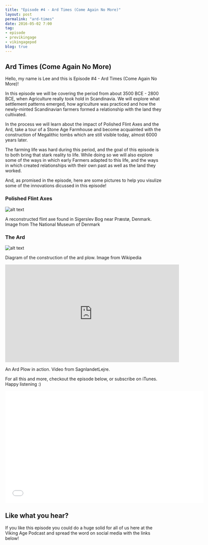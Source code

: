 ```yaml
---
title: "Episode #4 - Ard Times (Come Again No More)"
layout: post
permalink: "ard-times"
date: 2016-05-02 7:00
tag:
- episode
- previkingage
- vikingagepod
blog: true
---
```


## Ard Times (Come Again No More)

Hello, my name is Lee and this is Episode #4 - Ard Times (Come Again No More)!

In this episode we will be covering the period from about 3500 BCE - 2800 BCE, when Agriculture really took hold in Scandinavia. We will explore what settlement patterns emerged, how agriculture was practiced and how the newly-minted Scandinavian farmers formed a relationship with the land they cultivated.

In the process we will learn about the impact of Polished Flint Axes and the Ard, take a tour of a Stone Age Farmhouse and become acquainted with the construction of Megalithic tombs which are still visible today, almost 6000 years later.

The farming life was hard during this period, and the goal of this episode is to both bring that stark reality to life. While doing so we will also explore some of the ways in which early Farmers adapted to this life, and the ways in which created relationships with their own past as well as the land they worked.

And, as promised in the episode, here are some pictures to help you visulize some of the innovations dicussed in this episode!

### Polished Flint Axes

![alt text]({{site.url}}/assets/images/reconstructed-flint-axe.png "Reconstructed Polished Flint Axe")

A reconstructed flint axe found in Sigerslev Bog near Præstø, Denmark. Image from The National Museum of Denmark

### The Ard

![alt text]("https://en.wikipedia.org/wiki/Ard_(plough)#/media/File:AncientPlough.jpg" "The Ard Plow")

Diagram of the construction of the ard plow. Image from Wikipedia

<iframe width="560" height="315" src="https://www.youtube.com/embed/FYTNSJ2T8Ms" frameborder="0" allowfullscreen></iframe>

An Ard Plow in action. Video from SagnlandetLejre.

For all this and more, checkout the episode below, or subscribe on iTunes. Happy listening :)

<iframe style="border: none" src="//html5-player.libsyn.com/embed/episode/id/4338210/height/360/width/640/theme/standard/autoplay/no/autonext/no/thumbnail/yes/preload/no/no_addthis/no/direction/backward/no-cache/true/" height="360" width="640" scrolling="no"  allowfullscreen webkitallowfullscreen mozallowfullscreen oallowfullscreen msallowfullscreen></iframe>

## Like what you hear?
If you like this episode you could do a huge solid for all of us here at the Viking Age Podcast and spread the word on social media with the links below!
